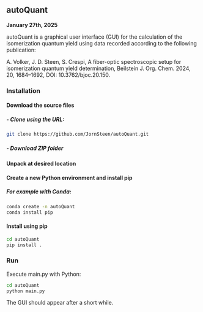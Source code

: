 ## autoQuant
**January 27th, 2025**

autoQuant is a graphical user interface (GUI) for the calculation of the isomerization quantum yield using data recorded according to the following publication:

A. Volker, J. D. Steen, S. Crespi, A fiber-optic spectroscopic setup for isomerization quantum yield determination, Beilstein J. Org. Chem. 2024, 20, 1684–1692, DOI: 10.3762/bjoc.20.150.

### Installation

#### Download the source files
##### - Clone using the URL:
```bash
git clone https://github.com/JornSteen/autoQuant.git
```
##### - Download ZIP folder

#### Unpack at desired location

#### Create a new Python environment and install pip
##### For example with Conda:
```bash
conda create -n autoQuant
conda install pip
```

#### Install using pip
```bash
cd autoQuant
pip install .
```

### Run
Execute main.py with Python:
```bash
cd autoQuant
python main.py
```
The GUI should appear after a short while.
